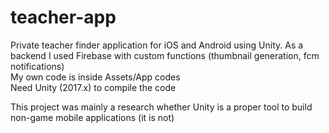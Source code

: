 # teacher-app
Private teacher finder application for iOS and Android using Unity. As a backend I used Firebase with custom functions (thumbnail generation, fcm notifications)  
My own code is inside Assets/App codes  
Need Unity (2017.x) to compile the code  

This project was mainly a research whether Unity is a proper tool to build non-game mobile applications (it is not)
